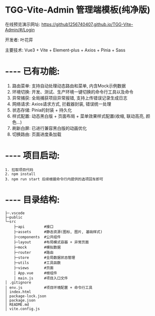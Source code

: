 # TGG-Vite-Admin 管理端模板(纯净版)
在线预览演示网址: https://github1256740407.github.io/TGG-Vite-Admin/#/Login

开发者: 叶花弈

主要技术: Vue3 + Vite + Element-plus + Axios + Pinia + Sass
# ---- 已有功能:
1. 路由菜单: 支持自动处理动态路由和菜单, 内含Mock示例数据
2. 环境切换: 开发、测试、生产环境一键切换的命令行工具以及命令
3. 异常捕获: 全局捕获项目异常报错, 支持上传错误记录生成日志
4. 网络请求: Axios请求方式, 拦截器封装, 错误统一处理
5. 状态存储: Pinia的封装 + 持久化
6. 样式配置: 动态黑白版 + 页面布局 + 菜单效果样式配置(收缩, 联动高亮, 颜色...)
7. 刷新白屏: 已进行兼容黑白版的动画优化
8. 切换路由: 页面进度条加载
# ---- 项目启动:
```
1. 拉取项目代码
2. npm install
3. npm run start 后续根据命令行内提供的选项回车即可
```
# ---- 目录结构:
```
├─.vscode
├─public
└─src
    ├─api         #接口
    ├─assets      #静态资源(图标, 图片, 基础样式)
    ├─components  #公共组件
    ├─layout      #布局模式容器 + 异常页面
    ├─mock        #模拟数据
    ├─router      #路由
    ├─store       #全局数据状态管理
    ├─utils       #工具函数
    ├─views       #页面
    │ App.vue     #根组件
    │ main.js     #项目入口文件
│ .gitignore
│ env.js          #项目环境配置 + 命令行工具
│ index.html
│ package-lock.json
│ package.json
│ README.md
│ vite.config.js
```